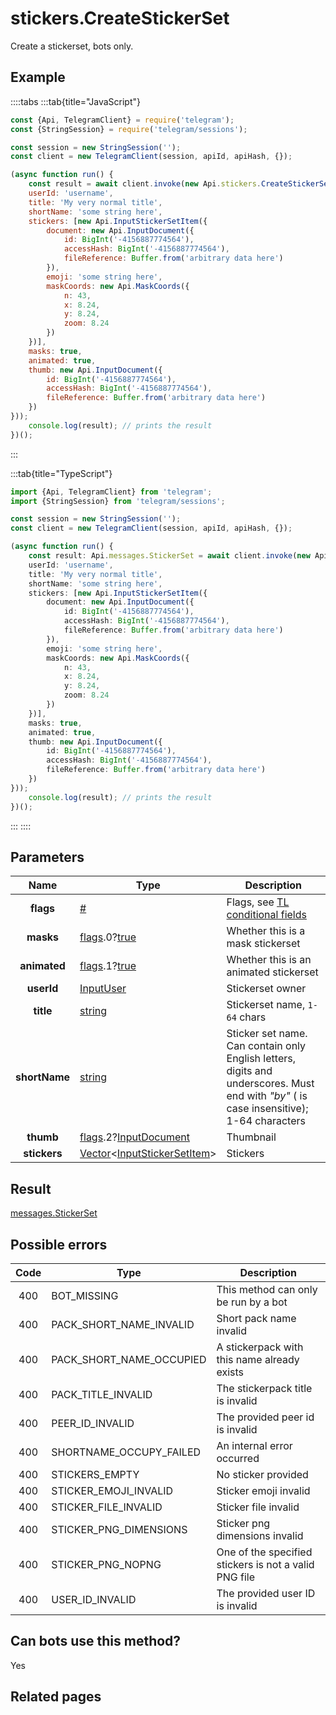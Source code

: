 # stickers.CreateStickerSet

Create a stickerset, bots only.



## Example

::::tabs
:::tab{title="JavaScript"}
```js
const {Api, TelegramClient} = require('telegram');
const {StringSession} = require('telegram/sessions');

const session = new StringSession('');
const client = new TelegramClient(session, apiId, apiHash, {});

(async function run() {
    const result = await client.invoke(new Api.stickers.CreateStickerSet({
    userId: 'username',
    title: 'My very normal title',
    shortName: 'some string here',
    stickers: [new Api.InputStickerSetItem({
        document: new Api.InputDocument({
            id: BigInt('-4156887774564'),
            accessHash: BigInt('-4156887774564'),
            fileReference: Buffer.from('arbitrary data here')
        }),
        emoji: 'some string here',
        maskCoords: new Api.MaskCoords({
            n: 43,
            x: 8.24,
            y: 8.24,
            zoom: 8.24
        })
    })],
    masks: true,
    animated: true,
    thumb: new Api.InputDocument({
        id: BigInt('-4156887774564'),
        accessHash: BigInt('-4156887774564'),
        fileReference: Buffer.from('arbitrary data here')
    })
}));
    console.log(result); // prints the result
})();
```
:::

:::tab{title="TypeScript"}
```ts
import {Api, TelegramClient} from 'telegram';
import {StringSession} from 'telegram/sessions';

const session = new StringSession('');
const client = new TelegramClient(session, apiId, apiHash, {});

(async function run() {
    const result: Api.messages.StickerSet = await client.invoke(new Api.stickers.CreateStickerSet({
    userId: 'username',
    title: 'My very normal title',
    shortName: 'some string here',
    stickers: [new Api.InputStickerSetItem({
        document: new Api.InputDocument({
            id: BigInt('-4156887774564'),
            accessHash: BigInt('-4156887774564'),
            fileReference: Buffer.from('arbitrary data here')
        }),
        emoji: 'some string here',
        maskCoords: new Api.MaskCoords({
            n: 43,
            x: 8.24,
            y: 8.24,
            zoom: 8.24
        })
    })],
    masks: true,
    animated: true,
    thumb: new Api.InputDocument({
        id: BigInt('-4156887774564'),
        accessHash: BigInt('-4156887774564'),
        fileReference: Buffer.from('arbitrary data here')
    })
}));
    console.log(result); // prints the result
})();
```
:::
::::



## Parameters

| Name | Type | Description |
| :--: | ---- | ----------- |
| **flags** | [#](https://core.telegram.org/type/%23) | Flags, see [TL conditional fields](https://core.telegram.org/mtproto/TL-combinators#conditional-fields) 
| **masks** | [flags](https://core.telegram.org/mtproto/TL-combinators#conditional-fields).0?[true](https://core.telegram.org/constructor/true) | Whether this is a mask stickerset 
| **animated** | [flags](https://core.telegram.org/mtproto/TL-combinators#conditional-fields).1?[true](https://core.telegram.org/constructor/true) | Whether this is an animated stickerset 
| **userId** | [InputUser](https://core.telegram.org/type/InputUser) | Stickerset owner 
| **title** | [string](https://core.telegram.org/type/string) | Stickerset name, `1-64` chars 
| **shortName** | [string](https://core.telegram.org/type/string) | Sticker set name. Can contain only English letters, digits and underscores. Must end with *"*by*"* ( is case insensitive); 1-64 characters 
| **thumb** | [flags](https://core.telegram.org/mtproto/TL-combinators#conditional-fields).2?[InputDocument](https://core.telegram.org/type/InputDocument) | Thumbnail 
| **stickers** | [Vector](https://core.telegram.org/type/Vector%20t)<[InputStickerSetItem](https://core.telegram.org/type/InputStickerSetItem)> | Stickers 


## Result

[messages.StickerSet](https://core.telegram.org/type/messages.StickerSet)



## Possible errors

| Code | Type | Description |
| :--: | ---- | ----------- |
| 400 | BOT\_MISSING | This method can only be run by a bot 
| 400 | PACK\_SHORT\_NAME\_INVALID | Short pack name invalid 
| 400 | PACK\_SHORT\_NAME\_OCCUPIED | A stickerpack with this name already exists 
| 400 | PACK\_TITLE\_INVALID | The stickerpack title is invalid 
| 400 | PEER\_ID\_INVALID | The provided peer id is invalid 
| 400 | SHORTNAME\_OCCUPY\_FAILED | An internal error occurred 
| 400 | STICKERS\_EMPTY | No sticker provided 
| 400 | STICKER\_EMOJI\_INVALID | Sticker emoji invalid 
| 400 | STICKER\_FILE\_INVALID | Sticker file invalid 
| 400 | STICKER\_PNG\_DIMENSIONS | Sticker png dimensions invalid 
| 400 | STICKER\_PNG\_NOPNG | One of the specified stickers is not a valid PNG file 
| 400 | USER\_ID\_INVALID | The provided user ID is invalid 


## Can bots use this method?

Yes

## Related pages


